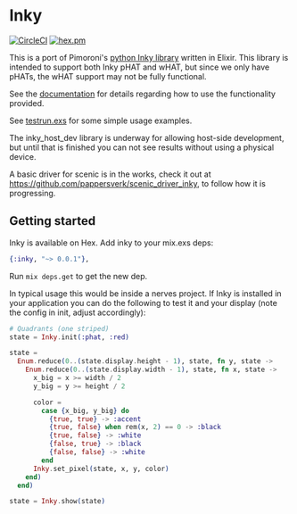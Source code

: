 # Inky

[![CircleCI](https://circleci.com/gh/pappersverk/inky.svg?style=svg)](https://circleci.com/gh/pappersverk/inky) [![hex.pm](https://img.shields.io/hexpm/v/inky.svg)](https://hex.pm/packages/inky)

This is a port of Pimoroni's [python Inky library](https://github.com/pimoroni/inky) written in Elixir. This library is intended to support both Inky pHAT and wHAT, but since we only have pHATs, the wHAT support may not be fully functional.

See the [documentation](https://hexdocs.pm/inky/api-reference.html) for details regarding how to use the functionality provided.

See [testrun.exs](./testrun.exs) for some simple usage examples.

The inky_host_dev library is underway for allowing host-side development, but until that is finished you can not see results without using a physical device.

A basic driver for scenic is in the works, check it out at https://github.com/pappersverk/scenic_driver_inky, to follow how it is progressing.

## Getting started

Inky is available on Hex. Add inky to your mix.exs deps:

```elixir
{:inky, "~> 0.0.1"},
```

Run `mix deps.get` to get the new dep.

In typical usage this would be inside a nerves project. If Inky is installed in your application you can do the following to test it and your display (note the config in init, adjust accordingly):

```elixir
# Quadrants (one striped)
state = Inky.init(:phat, :red)

state =
  Enum.reduce(0..(state.display.height - 1), state, fn y, state ->
    Enum.reduce(0..(state.display.width - 1), state, fn x, state ->
      x_big = x >= width / 2
      y_big = y >= height / 2

      color =
        case {x_big, y_big} do
          {true, true} -> :accent
          {true, false} when rem(x, 2) == 0 -> :black
          {true, false} -> :white
          {false, true} -> :black
          {false, false} -> :white
        end
      Inky.set_pixel(state, x, y, color)
    end)
  end)

state = Inky.show(state)
```
